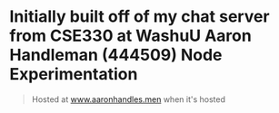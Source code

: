 Initially built off of my chat server from CSE330 at WashuU
Aaron Handleman (444509)
Node Experimentation
======================


 > Hosted at www.aaronhandles.men when it's hosted